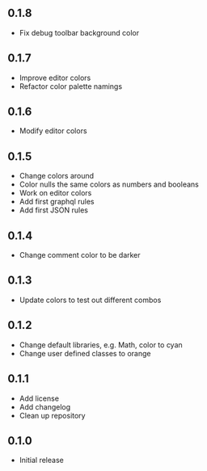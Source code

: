 ## 0.1.8

- Fix debug toolbar background color

## 0.1.7

- Improve editor colors
- Refactor color palette namings

## 0.1.6

- Modify editor colors

## 0.1.5

- Change colors around
- Color nulls the same colors as numbers and booleans
- Work on editor colors
- Add first graphql rules
- Add first JSON rules

## 0.1.4

- Change comment color to be darker

## 0.1.3

- Update colors to test out different combos

## 0.1.2

- Change default libraries, e.g. Math, color to cyan
- Change user defined classes to orange

## 0.1.1

- Add license
- Add changelog
- Clean up repository

## 0.1.0

- Initial release
